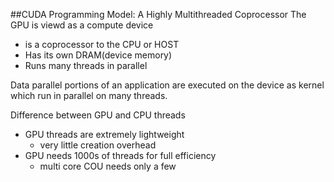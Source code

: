 ##CUDA Programming Model: A Highly Multithreaded Coprocessor
The GPU is viewd as a compute device
- is a coprocessor to the CPU or HOST
- Has its own DRAM(device memory)
- Runs many threads in parallel

Data parallel portions of an application are executed on the device as kernel which run in parallel on many threads.

Difference between GPU and CPU threads
- GPU threads are extremely lightweight
  * very little creation overhead
- GPU needs 1000s of threads for full efficiency
  * multi core COU  needs only a few




